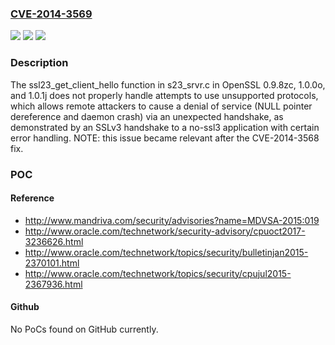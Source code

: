 ### [CVE-2014-3569](https://cve.mitre.org/cgi-bin/cvename.cgi?name=CVE-2014-3569)
![](https://img.shields.io/static/v1?label=Product&message=n%2Fa&color=blue)
![](https://img.shields.io/static/v1?label=Version&message=n%2Fa&color=blue)
![](https://img.shields.io/static/v1?label=Vulnerability&message=n%2Fa&color=brighgreen)

### Description

The ssl23_get_client_hello function in s23_srvr.c in OpenSSL 0.9.8zc, 1.0.0o, and 1.0.1j does not properly handle attempts to use unsupported protocols, which allows remote attackers to cause a denial of service (NULL pointer dereference and daemon crash) via an unexpected handshake, as demonstrated by an SSLv3 handshake to a no-ssl3 application with certain error handling.  NOTE: this issue became relevant after the CVE-2014-3568 fix.

### POC

#### Reference
- http://www.mandriva.com/security/advisories?name=MDVSA-2015:019
- http://www.oracle.com/technetwork/security-advisory/cpuoct2017-3236626.html
- http://www.oracle.com/technetwork/topics/security/bulletinjan2015-2370101.html
- http://www.oracle.com/technetwork/topics/security/cpujul2015-2367936.html

#### Github
No PoCs found on GitHub currently.


